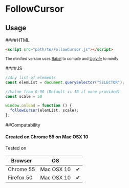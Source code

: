 # FollowCursor
## Usage
####HTML
```html
<script src="path/to/FollowCursor.js"></script>
```
<sub>The minified version uses [Babel](https://github.com/babel/babel) to compile and [Uglyify](https://github.com/mishoo/UglifyJS2) to minify</sub>

####JS
```js
//Any list of elements
const elemList = document.querySelector("SELECTOR");

//Value from 0-90 (Default is 10 if none provided)
const scale = 50

window.onload = function () {
  followCursor(elemList, scale);
};
```

##Compatability
#### Created on Chrome 55 on Mac OSX 10
Tested on

| Browser | OS | |
| ------- | --- | ------ |
| Chrome 55  | Mac OSX 10 | ✔ |
| Firefox 50  | Mac OSX 10 | ✔ |
